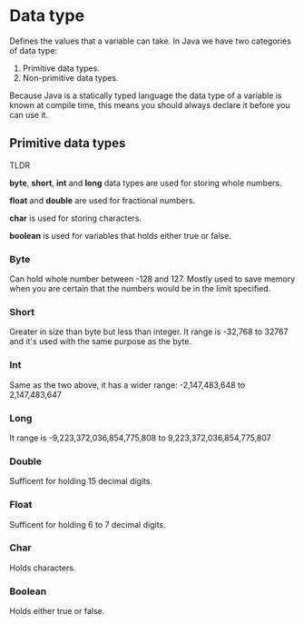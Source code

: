 # Data type

Defines the values that a variable can take. In Java we have two categories of data type:

1) Primitive data types.
2) Non-primitive data types.

Because Java is a statically typed language the data type of a variable is known at compile time, this means you should always declare it before you can use it.

## Primitive data types

TLDR

**byte**, **short**, **int** and **long** data types are used for storing whole numbers.

**float** and **double** are used for fractional numbers.

**char** is used for storing characters.

**boolean** is used for variables that holds either true or false.

### Byte
Can hold whole number between -128 and 127.
Mostly used to save memory when you are certain that the numbers would be in the limit specified.

### Short
Greater in size than byte but less than integer.
It range is -32,768 to 32767 and it's used with the same purpose as the byte.

### Int
Same as the two above, it has a wider range:
-2,147,483,648 to 2,147,483,647

### Long
It range is -9,223,372,036,854,775,808 to 9,223,372,036,854,775,807

### Double 
Sufficent for holding 15 decimal digits.

### Float
Sufficent for holding 6 to 7 decimal digits.

### Char
Holds characters.

### Boolean
Holds either true or false.

